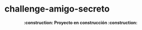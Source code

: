 # challenge-amigo-secreto
<h4 align="center">
:construction: Proyecto en construcción :construction:
</h4>
